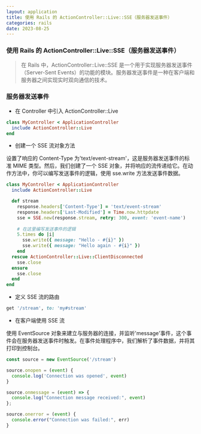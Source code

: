 ```yaml
---
layout: application
title: 使用 Rails 的 ActionController::Live::SSE（服务器发送事件）
categories: rails
date: 2023-08-25
---
```

### 使用 Rails 的 ActionController::Live::SSE（服务器发送事件）

> 在 Rails 中，ActionController::Live::SSE 是一个用于实现服务器发送事件（Server-Sent Events）的功能的模块。服务器发送事件是一种在客户端和服务器之间实现实时双向通信的技术。

### 服务器发送事件

- 在 Controller 中引入 ActionController::Live

```ruby
class MyController < ApplicationController
  include ActionController::Live
end
```

- 创建一个 SSE 流对象方法

设置了响应的 Content-Type 为'text/event-stream'，这是服务器发送事件的标准 MIME 类型。然后，我们创建了一个 SSE 对象，并将响应的流传递给它。在动作方法中，你可以编写发送事件的逻辑，使用 sse.write 方法发送事件数据。

```ruby
class MyController < ApplicationController
  include ActionController::Live

  def stream
    response.headers['Content-Type'] = 'text/event-stream'
    response.headers['Last-Modified'] = Time.now.httpdate
    sse = SSE.new(response.stream, retry: 300, event: 'event-name')
		
    # 在这里编写发送事件的逻辑
    5.times do |i|
      sse.write({ message: "Hello - #{i}" })
      sse.write({ message: "Hello again - #{i}" })
    end
  rescue ActionController::Live::ClientDisconnected
    sse.close
  ensure
    sse.close
  end
end
```

- 定义 SSE 流的路由

```ruby
get '/stream', to: 'my#stream'
```

- 在客户端使用 SSE 流

使用 EventSource 对象来建立与服务器的连接，并监听'message'事件，这个事件会在服务器发送事件时触发。在事件处理程序中，我们解析了事件数据，并将其打印到控制台。

```javascript
const source = new EventSource('/stream')

source.onopen = (event) {
  console.log('Connection was opened', event)
}

source.onmessage = (event) => {
  console.log("Connection message received:", event)
};

source.onerror = (event) {
  console.error("Connection was failed:", err)
}
```
